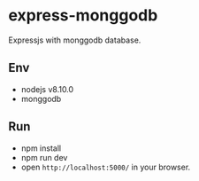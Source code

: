 # express-monggodb
Expressjs with monggodb database.

## Env
  * nodejs v8.10.0
  * monggodb

## Run
  * npm install
  * npm run dev
  * open `http://localhost:5000/` in your browser.
